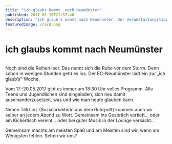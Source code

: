 ```yaml
---
title: "ich glaubs kommt  nach Neumünster"
published: 2017-05-16T21:57:46
description: "ich glaub's kommt nach Neumünster. Der Veranstaltungstipp für diese Woche.\n#IchGlaubs #wirsindderNordbund #ECNeumünster #TilliLinz #Radieschenfieber"
featuredImage: /card.png
---
```


# ich glaubs kommt  nach Neumünster

<img loading="lazy" src="/old/WhatsApp-Image-2017-05-16-at-20.49.13.jpeg" alt>

Noch sind die Reihen leer. Das nennt sich die Ruhe vor dem Sturm. Denn schon in wenigen Stunden geht es los. Der EC-Neumünster lädt ein zur &#8222;ich glaub&#8217;s&#8220;-Woche.

Vom 17.-20.05.2017 gibt es immer um 18:30 Uhr volles Programm. Alle Teens und Jugendlichen sind eingeladen, sich neu damit auseinanderzusetzen, was und wie man heute glauben kann.

Neben Tilli Linz (Sozialarbeiterin aus dem Ruhrpott) kommen auch wir selber an jedem Abend zu Wort. Gemeinsam ins Gespräch vertieft&#8230; oder am Kickertisch vereint&#8230; oder bei guter Musik in der Lounge versackt&#8230;

Gemeinsam machts am meisten Spaß und am Meisten sind wir, wenn am Wenigsten fehlen. Sehen wir uns?